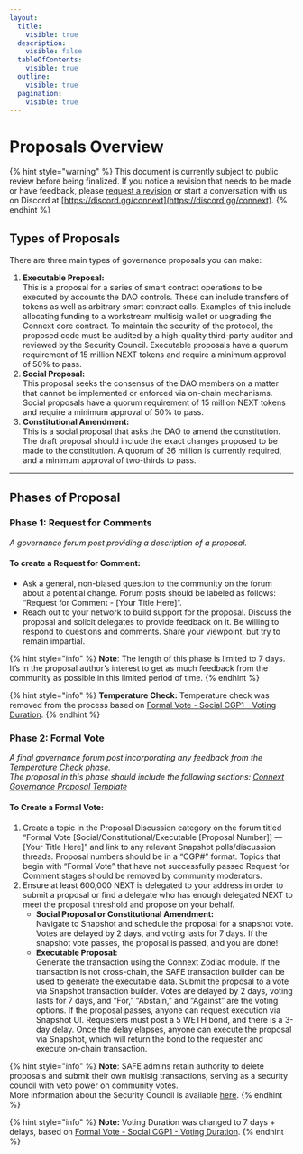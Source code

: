 ```yaml
---
layout:
  title:
    visible: true
  description:
    visible: false
  tableOfContents:
    visible: true
  outline:
    visible: true
  pagination:
    visible: true
---
```


# Proposals Overview

{% hint style="warning" %}
This document is currently subject to public review before being finalized. If you notice a revision that needs to be made or have feedback, please [request a revision](https://github.com/connext/gitbook-docs/issues/new) or start a conversation with us on Discord at [https://discord.gg/connext](https://discord.gg/connext).
{% endhint %}

## **Types of Proposals**

There are three main types of governance proposals you can make:

1. **Executable Proposal:** \
   This is a proposal for a series of smart contract operations to be executed by accounts the DAO controls. These can include transfers of tokens as well as arbitrary smart contract calls. Examples of this include allocating funding to a workstream multisig wallet or upgrading the Connext core contract. To maintain the security of the protocol, the proposed code must be audited by a high-quality third-party auditor and reviewed by the Security Council. Executable proposals have a quorum requirement of 15 million NEXT tokens and require a minimum approval of 50% to pass.&#x20;
2. **Social Proposal:** \
   This proposal seeks the consensus of the DAO members on a matter that cannot be implemented or enforced via on-chain mechanisms. Social proposals have a quorum requirement of 15 million NEXT tokens and require a minimum approval of 50% to pass.
3. **Constitutional Amendment:** \
   This is a social proposal that asks the DAO to amend the constitution. The draft proposal should include the exact changes proposed to be made to the constitution. A quorum of 36 million is currently required, and a minimum approval of two-thirds to pass.

***

## **Phases of Proposal**

### **Phase 1: Request for Comments**

_A governance forum post providing a description of a proposal._

#### To create a Request for Comment:

* Ask a general, non-biased question to the community on the forum about a potential change. Forum posts should be labeled as follows: “Request for Comment - \[Your Title Here]“.
* Reach out to your network to build support for the proposal. Discuss the proposal and solicit delegates to provide feedback on it. Be willing to respond to questions and comments. Share your viewpoint, but try to remain impartial.

{% hint style="info" %}
**Note**: The length of this phase is limited to 7 days. It’s in the proposal author’s interest to get as much feedback from the community as possible in this limited period of time.
{% endhint %}

{% hint style="info" %}
**Temperature Check:** Temperature check was removed from the process based on [Formal Vote - Social CGP1 - Voting Duration](https://snapshot.org/#/dao.connext.eth/proposal/0x77125238d344e5e378387d048d6e3b2c2a45bf3d3d2b6c22b1b76c443e4e9301).
{% endhint %}

### **Phase 2: Formal Vote**

_A final governance forum post incorporating any feedback from the Temperature Check phase._\
_The proposal in this phase should include the following sections:_ [_Connext Governance Proposal Template_](connext-governance-proposal-template.md)

#### To Create a Formal Vote:

1. Create a topic in the Proposal Discussion category on the forum titled “Formal Vote \[Social/Constitutional/Executable \[Proposal Number]] — \[Your Title Here]” and link to any relevant Snapshot polls/discussion threads. Proposal numbers should be in a “CGP#” format. Topics that begin with “Formal Vote” that have not successfully passed Request for Comment stages should be removed by community moderators.
2. Ensure at least 600,000 NEXT is delegated to your address in order to submit a proposal or find a delegate who has enough delegated NEXT to meet the proposal threshold and propose on your behalf.
   * **Social Proposal or Constitutional Amendment:** \
     Navigate to Snapshot and schedule the proposal for a snapshot vote. Votes are delayed by 2 days, and voting lasts for 7 days. If the snapshot vote passes, the proposal is passed, and you are done!
   * **Executable Proposal:**\
     Generate the transaction using the Connext Zodiac module. If the transaction is not cross-chain, the SAFE transaction builder can be used to generate the executable data. Submit the proposal to a vote via Snapshot transaction builder. Votes are delayed by 2 days, voting lasts for 7 days, and “For,” “Abstain,” and “Against” are the voting options. If the proposal passes, anyone can request execution via Snapshot UI. Requesters must post a 5 WETH bond, and there is a 3-day delay. Once the delay elapses, anyone can execute the proposal via Snapshot, which will return the bond to the requester and execute on-chain transaction.

{% hint style="info" %}
**Note**: SAFE admins retain authority to delete proposals and submit their own multisig transactions, serving as a security council with veto power on community votes. \
More information about the Security Council is available [here](https://docs.connext.network/v/dao-documentation/collective/security-council).
{% endhint %}

{% hint style="info" %}
**Note:** Voting Duration was changed to 7 days + delays, based on [Formal Vote - Social CGP1 - Voting Duration](https://snapshot.org/#/dao.connext.eth/proposal/0x77125238d344e5e378387d048d6e3b2c2a45bf3d3d2b6c22b1b76c443e4e9301).
{% endhint %}

